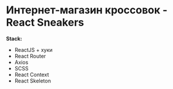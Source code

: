# Интернет-магазин кроссовок - **React Sneakers**



**Stack:**

- ReactJS + хуки
- React Router
- Axios
- SCSS
- React Context
- React Skeleton
